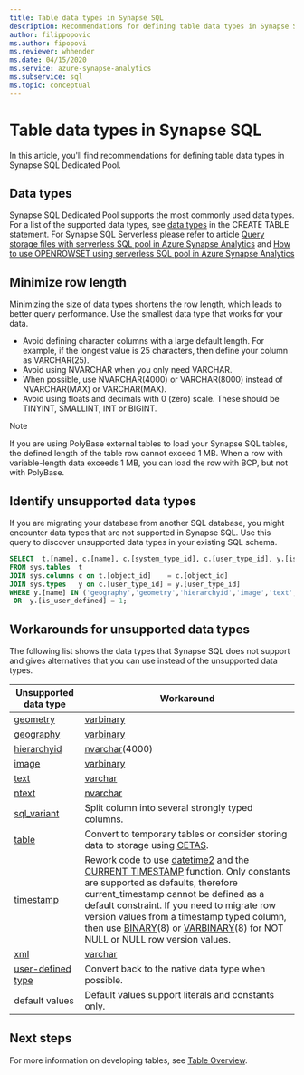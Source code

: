 ```yaml
---
title: Table data types in Synapse SQL
description: Recommendations for defining table data types in Synapse SQL.
author: filippopovic
ms.author: fipopovi
ms.reviewer: whhender
ms.date: 04/15/2020
ms.service: azure-synapse-analytics
ms.subservice: sql
ms.topic: conceptual
---
```


# Table data types in Synapse SQL

In this article, you'll find recommendations for defining table data types in Synapse SQL Dedicated Pool. 

## Data types

Synapse SQL Dedicated Pool supports the most commonly used data types. For a list of the supported data types, see [data types](/sql/t-sql/statements/create-table-azure-sql-data-warehouse#DataTypes&preserve-view=true) in the CREATE TABLE statement. For Synapse SQL Serverless please refer to article [Query storage files with serverless SQL pool in Azure Synapse Analytics](./query-data-storage.md) and [How to use OPENROWSET using serverless SQL pool in Azure Synapse Analytics](./develop-openrowset.md)

## Minimize row length

Minimizing the size of data types shortens the row length, which leads to better query performance. Use the smallest data type that works for your data.

- Avoid defining character columns with a large default length. For example, if the longest value is 25 characters, then define your column as VARCHAR(25).
- Avoid using NVARCHAR when you only need VARCHAR.
- When possible, use NVARCHAR(4000) or VARCHAR(8000) instead of NVARCHAR(MAX) or VARCHAR(MAX).
- Avoid using floats and decimals with 0 (zero) scale.  These should be TINYINT, SMALLINT, INT or BIGINT.

> [!NOTE]
> If you are using PolyBase external tables to load your Synapse SQL tables, the defined length of the table row cannot exceed 1 MB. When a row with variable-length data exceeds 1 MB, you can load the row with BCP, but not with PolyBase.

## Identify unsupported data types

If you are migrating your database from another SQL database, you might encounter data types that are not supported in Synapse SQL. Use this query to discover unsupported data types in your existing SQL schema.

```sql
SELECT  t.[name], c.[name], c.[system_type_id], c.[user_type_id], y.[is_user_defined], y.[name]
FROM sys.tables  t
JOIN sys.columns c on t.[object_id]    = c.[object_id]
JOIN sys.types   y on c.[user_type_id] = y.[user_type_id]
WHERE y.[name] IN ('geography','geometry','hierarchyid','image','text','ntext','sql_variant','xml')
 OR  y.[is_user_defined] = 1;
```

## <a name="unsupported-data-types"></a>Workarounds for unsupported data types

The following list shows the data types that Synapse SQL does not support and gives alternatives that you can use instead of the unsupported data types.

| Unsupported data type | Workaround |
| --- | --- |
| [geometry](/sql/t-sql/spatial-geometry/spatial-types-geometry-transact-sql?view=azure-sqldw-latest&preserve-view=true&preserve-view=true) |[varbinary](/sql/t-sql/data-types/binary-and-varbinary-transact-sql?view=azure-sqldw-latest&preserve-view=true) |
| [geography](/sql/t-sql/spatial-geography/spatial-types-geography) |[varbinary](/sql/t-sql/data-types/binary-and-varbinary-transact-sql?view=azure-sqldw-latest&preserve-view=true) |
| [hierarchyid](/sql/t-sql/data-types/hierarchyid-data-type-method-reference) |[nvarchar](/sql/t-sql/data-types/nchar-and-nvarchar-transact-sql?view=azure-sqldw-latest&preserve-view=true)(4000) |
| [image](/sql/t-sql/data-types/ntext-text-and-image-transact-sql?view=azure-sqldw-latest&preserve-view=true) |[varbinary](/sql/t-sql/data-types/binary-and-varbinary-transact-sql?view=azure-sqldw-latest&preserve-view=true) |
| [text](/sql/t-sql/data-types/ntext-text-and-image-transact-sql?view=azure-sqldw-latest&preserve-view=true) |[varchar](/sql/t-sql/data-types/char-and-varchar-transact-sql?view=azure-sqldw-latest&preserve-view=true) |
| [ntext](/sql/t-sql/data-types/ntext-text-and-image-transact-sql?view=azure-sqldw-latest&preserve-view=true) |[nvarchar](/sql/t-sql/data-types/nchar-and-nvarchar-transact-sql?view=azure-sqldw-latest&preserve-view=true) |
| [sql_variant](/sql/t-sql/data-types/sql-variant-transact-sql?view=azure-sqldw-latest&preserve-view=true) |Split column into several strongly typed columns. |
| [table](/sql/t-sql/data-types/table-transact-sql?view=azure-sqldw-latest&preserve-view=true) |Convert to temporary tables or consider storing data to storage using [CETAS](../sql/develop-tables-cetas.md). |
| [timestamp](/sql/t-sql/data-types/date-and-time-types) |Rework code to use [datetime2](/sql/t-sql/data-types/datetime2-transact-sql?view=azure-sqldw-latest&preserve-view=true) and the [CURRENT_TIMESTAMP](/sql/t-sql/functions/current-timestamp-transact-sql?view=azure-sqldw-latest&preserve-view=true) function. Only constants are supported as defaults, therefore current_timestamp cannot be defined as a default constraint. If you need to migrate row version values from a timestamp typed column, then use [BINARY](/sql/t-sql/data-types/binary-and-varbinary-transact-sql?view=azure-sqldw-latest&preserve-view=true)(8) or [VARBINARY](/sql/t-sql/data-types/binary-and-varbinary-transact-sql?view=azure-sqldw-latest&preserve-view=true)(8) for NOT NULL or NULL row version values. |
| [xml](/sql/t-sql/xml/xml-transact-sql?view=azure-sqldw-latest&preserve-view=true) |[varchar](/sql/t-sql/data-types/char-and-varchar-transact-sql?view=azure-sqldw-latest&preserve-view=true) |
| [user-defined type](/sql/relational-databases/native-client/features/using-user-defined-types) |Convert back to the native data type when possible. |
| default values | Default values support literals and constants only. |

## Next steps

For more information on developing tables, see [Table Overview](develop-overview.md).
